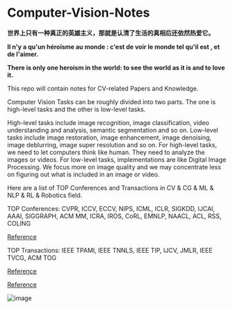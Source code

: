 # Computer-Vision-Notes

**世界上只有一种真正的英雄主义，那就是认清了生活的真相后还依然热爱它。**  

**Il n'y a qu'un héroïsme au monde : c'est de voir le monde tel qu'il est , et de l'aimer.**

**There is only one heroism in the world: to see the world as it is and to love it.**


This repo will contain notes for CV-related Papers and Knowledge. 

Computer Vision Tasks can be roughly divided into two parts. The one is high-level tasks and the other is low-level tasks. 

High-level tasks include image recognition, image classification, video understanding and analysis, semantic segmentation and so on. Low-level tasks include image restoration, image enhancement, image denoising, image deblurring, image super resolution and so on. For high-level tasks, we need to let computers think like human. They need to analyze the images or videos. For low-level tasks, implementations are like Digital Image Processing. We focus more on image quality and we may concentrate less on figuring out what is included in an image or video.

Here are a list of TOP Conferences and Transactions in CV & CG & ML & NLP & RL & Robotics field. 

TOP Conferences: CVPR, ICCV, ECCV, NIPS, ICML, ICLR, SIGKDD, IJCAI, AAAI, SIGGRAPH, ACM MM, ICRA, IROS, CoRL, EMNLP, NAACL, ACL, RSS, COLING

[Reference](http://webdocs.cs.ualberta.ca/~zaiane/htmldocs/ConfRanking.html)

TOP Transactions: IEEE TPAMI, IEEE TNNLS, IEEE TIP, IJCV, JMLR, IEEE TVCG, ACM TOG

[Reference](https://www.ccf.org.cn/Academic_Evaluation/AI/)   

[Reference](https://www.ccf.org.cn/Academic_Evaluation/CGAndMT/)

<!--http://latex.codecogs.com/svg.latex?  ![](http://latex.codecogs.com/svg.latex?\\frac{1}{1+sin(x)}) 这是我们的公式 -->

![image](https://user-images.githubusercontent.com/36061421/118397737-12136300-b688-11eb-8f3b-2c53f6210959.png) 
